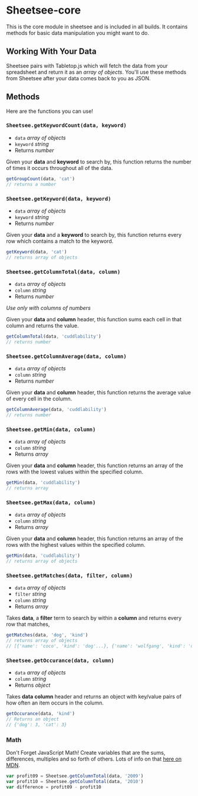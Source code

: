 # Sheetsee-core

This is the core module in sheetsee and is included in all builds. It contains methods for basic data manipulation you might want to do.

## Working With Your Data

Sheetsee pairs with Tabletop.js which will fetch the data from your spreadsheet and return it as an _array of objects_. You'll use these methods from Sheetsee after your data comes back to you as JSON.

## Methods

Here are the functions you can use!

### `Sheetsee.getKeywordCount(data, keyword)`

- `data` _array of objects_
- `keyword` _string_
- Returns _number_

Given your **data** and **keyword** to search by, this function returns the number of times it occurs throughout all of the data.

```js
getGroupCount(data, 'cat')
// returns a number
```

### `Sheetsee.getKeyword(data, keyword)`

- `data` _array of objects_
- `keyword` _string_
- Returns _number_

Given your **data** and a **keyword** to search by, this function returns every row which contains a match to the keyword.

```js
getKeyword(data, 'cat')
// returns array of objects
```

### `Sheetsee.getColumnTotal(data, column)`

- `data` _array of objects_
- `column` _string_
- Returns _number_

_Use only with columns of numbers_

Given your **data**  and **column** header, this function sums each cell in that column and returns the value.

```js
getColumnTotal(data, 'cuddlability')
// returns number
```

### `Sheetsee.getColumnAverage(data, column)`

- `data` _array of objects_
- `column` _string_
- Returns _number_

Given your **data**  and **column** header, this function returns the average value of every cell in the column.

```js
getColumnAverage(data, 'cuddlability')
// returns number
```

### `Sheetsee.getMin(data, column)`

- `data` _array of objects_
- `column` _string_
- Returns _array_

Given your **data**  and **column** header, this function returns an array of the rows with the lowest values within the specified column.

```js
getMin(data, 'cuddlability')
// returns array
```

### `Sheetsee.getMax(data, column)`

- `data` _array of objects_
- `column` _string_
- Returns _array_

Given your **data**  and **column** header, this function returns an array of the rows with the highest values within the specified column.

```js
getMin(data, 'cuddlability')
// returns array of objects
```

### `Sheetsee.getMatches(data, filter, column)`

- `data` _array of objects_
- `filter` _string_
- `column` _string_
- Returns _array_

Takes **data**, a **filter** term to search by within a **column** and returns every row that matches,

```JAVASCRIPT
getMatches(data, 'dog', 'kind')
// returns array of objects
// [{'name': 'coco', 'kind': 'dog'...}, {'name': 'wolfgang', 'kind': 'dog'...},{'name': 'cooc', 'kind': 'dog'...} ]
```

### `Sheetsee.getOccurance(data, column)`

- `data` _array of objects_
- `column` _string_
- Returns _object_

Takes **data** **column** header and returns an object with key/value pairs of how often an item occurs in the column.

```JAVASCRIPT
getOccurance(data, 'kind')
// Returns an object
// {'dog': 3, 'cat': 3}
```

### Math

Don't Forget JavaScript Math! Create variables that are the sums, differences, multiples and so forth of others. Lots of info on that [here on MDN](https://developer.mozilla.org/en-US/docs/JavaScript/Reference/Global_Objects/Math).

```js
var profit09 = Sheetsee.getColumnTotal(data, '2009')
var profit10 = Sheetsee.getColumnTotal(data, '2010')
var difference = profit09 - profit10
```
